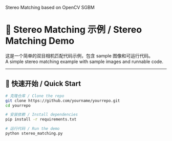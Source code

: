 Stereo Matching based on OpenCV SGBM

# 👀 Stereo Matching 示例 / Stereo Matching Demo

这是一个简单的双目相机匹配代码示例，包含 sample 图像和可运行代码。  
A simple stereo matching example with sample images and runnable code.

---

## 🚀 快速开始 / Quick Start

```bash
# 克隆仓库 / Clone the repo
git clone https://github.com/yourname/yourrepo.git
cd yourrepo

# 安装依赖 / Install dependencies
pip install -r requirements.txt

# 运行代码 / Run the demo
python stereo_matching.py
